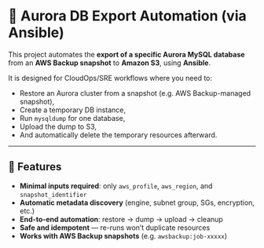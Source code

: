 # 🧩 Aurora DB Export Automation (via Ansible)

This project automates the **export of a specific Aurora MySQL database** from an **AWS Backup snapshot** to **Amazon S3**, using **Ansible**.

It is designed for CloudOps/SRE workflows where you need to:
- Restore an Aurora cluster from a snapshot (e.g. AWS Backup-managed snapshot),
- Create a temporary DB instance,
- Run `mysqldump` for one database,
- Upload the dump to S3,
- And automatically delete the temporary resources afterward.

---

## 🚀 Features

- **Minimal inputs required**: only `aws_profile`, `aws_region`, and `snapshot_identifier`
- **Automatic metadata discovery** (engine, subnet group, SGs, encryption, etc.)
- **End-to-end automation**: restore → dump → upload → cleanup
- **Safe and idempotent** — re-runs won’t duplicate resources
- **Works with AWS Backup snapshots** (e.g. `awsbackup:job-xxxxx`)



